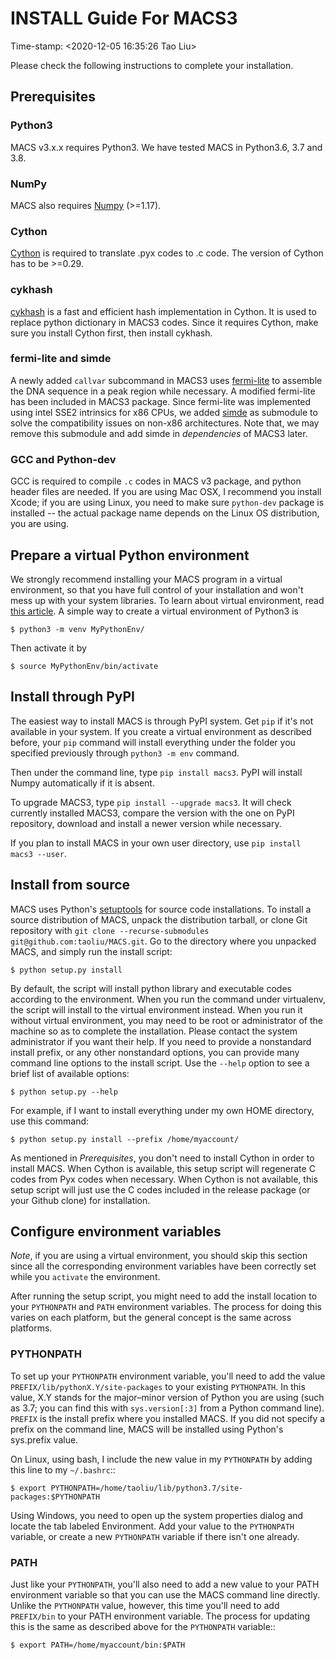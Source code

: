 # INSTALL Guide For MACS3
Time-stamp: <2020-12-05 16:35:26 Tao Liu>

Please check the following instructions to complete your installation.

## Prerequisites

### Python3

MACS v3.x.x requires Python3. We have tested MACS in Python3.6, 3.7 and 3.8. 

### NumPy

MACS also requires [Numpy](http://www.scipy.org/Download) (>=1.17).

### Cython

[Cython](http://cython.org/) is required to translate .pyx codes to .c
code. The version of Cython has to be >=0.29.

### cykhash

[cykhash](https://github.com/realead/cykhash) is a fast and efficient
hash implementation in Cython. It is used to replace python dictionary
in MACS3 codes. Since it requires Cython, make sure you install Cython
first, then install cykhash. 

### fermi-lite and simde

A newly added `callvar` subcommand in MACS3 uses
[fermi-lite](https://github.com/lh3/fermi-lite) to assemble the DNA
sequence in a peak region while necessary. A modified fermi-lite has
been included in MACS3 package. Since fermi-lite was implemented using
intel SSE2 intrinsics for x86 CPUs, we added
[simde](https://github.com/simd-everywhere/simde) as submodule to
solve the compatibility issues on non-x86 architectures. Note that, we
may remove this submodule and add simde in *dependencies* of MACS3
later.

### GCC and Python-dev 

GCC is required to compile `.c` codes in MACS v3 package, and python 
header files are needed. If you are using Mac OSX, I recommend you 
install Xcode; if you are using Linux, you need to make sure 
`python-dev` package is installed -- the actual package name depends 
on the Linux OS distribution, you are using. 


## Prepare a virtual Python environment 

We strongly recommend installing your MACS program in a virtual
environment, so that you have full control of your installation and
won't mess up with your system libraries. To learn about virtual
environment, read [this
article](https://docs.python.org/3/library/venv.html). A simple way to
create a virtual environment of Python3 is

`$ python3 -m venv MyPythonEnv/`

Then activate it by

`$ source MyPythonEnv/bin/activate`

## Install through PyPI

The easiest way to install MACS is through PyPI system. Get `pip` if
it's not available in your system. If you create a virtual environment
as described before, your `pip` command will install everything under
the folder you specified previously through `python3 -m env` command.

Then under the command line, type `pip install macs3`. PyPI will
install Numpy automatically if it is absent.

To upgrade MACS3, type `pip install --upgrade macs3`. It will check
currently installed MACS3, compare the version with the one on PyPI
repository, download and install a newer version while necessary.

If you plan to install MACS in your own user directory, use `pip
install macs3 --user`.

## Install from source

MACS uses Python's [setuptools](https://setuptools.readthedocs.io) for
source code installations. To install a source distribution of MACS,
unpack the distribution tarball, or clone Git repository with `git
clone --recurse-submodules git@github.com:taoliu/MACS.git`. Go to the directory where you
unpacked MACS, and simply run the install script:

 `$ python setup.py install`

By default, the script will install python library and executable
codes according to the environment. When you run the command under
virtualenv, the script will install to the virtual environment
instead. When you run it without virtual environment, you may need to
be root or administrator of the machine so as to complete the
installation. Please contact the system administrator if you want
their help. If you need to provide a nonstandard install prefix, or
any other nonstandard options, you can provide many command line
options to the install script. Use the `--help` option to see a brief
list of available options:

 `$ python setup.py --help`

For example, if I want to install everything under my own HOME
directory, use this command:

 `$ python setup.py install --prefix /home/myaccount/`

As mentioned in *Prerequisites*, you don't need to install Cython in
order to install MACS. When Cython is available, this setup script
will regenerate C codes from Pyx codes when necessary. When Cython is
not available, this setup script will just use the C codes included in
the release package (or your Github clone) for installation.

## Configure environment variables

*Note*, if you are using a virtual environment, you should skip this
section since all the corresponding environment variables have been
correctly set while you `activate` the environment.

After running the setup script, you might need to add the install
location to your `PYTHONPATH` and `PATH` environment variables. The
process for doing this varies on each platform, but the general
concept is the same across platforms.

### PYTHONPATH

To set up your `PYTHONPATH` environment variable, you'll need to add
the value `PREFIX/lib/pythonX.Y/site-packages` to your existing
`PYTHONPATH`. In this value, X.Y stands for the major–minor version of
Python you are using (such as 3.7; you can find this with
`sys.version[:3]` from a Python command line). `PREFIX` is the install
prefix where you installed MACS. If you did not specify a prefix on
the command line, MACS will be installed using Python's sys.prefix
value.

On Linux, using bash, I include the new value in my `PYTHONPATH` by
adding this line to my `~/.bashrc`::

 `$ export
 PYTHONPATH=/home/taoliu/lib/python3.7/site-packages:$PYTHONPATH`

Using Windows, you need to open up the system properties dialog and
locate the tab labeled Environment. Add your value to the `PYTHONPATH`
variable, or create a new `PYTHONPATH` variable if there isn't one
already.

### PATH

Just like your `PYTHONPATH`, you'll also need to add a new value to
your PATH environment variable so that you can use the MACS command
line directly. Unlike the `PYTHONPATH` value, however, this time
you'll need to add `PREFIX/bin` to your PATH environment variable. The
process for updating this is the same as described above for the
`PYTHONPATH` variable::

 `$ export PATH=/home/myaccount/bin:$PATH`
